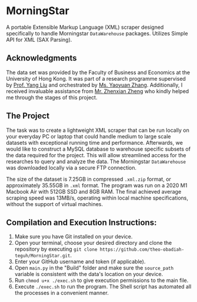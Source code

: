 # MorningStar

A portable Extensible Markup Language (XML) scraper designed specifically to handle Morningstar `DataWarehouse` packages. Utilizes Simple API for XML (SAX Parsing).

## Acknowledgments

The data set was provided by the Faculty of Business and Economics at the University of Hong Kong. It was part of a research programme supervised by [Prof. Yang Liu](https://www.hkubs.hku.hk/people/yang-liu/) and orchestrated by [Ms. Yaoyuan Zhang](https://www.hkubs.hku.hk/people/yaoyuan-zhang/). Additionally, I received invaluable assistance from [Mr. Zhenxian Zheng](https://github.com/zhengzhenxian) who kindly helped me through the stages of this project.  

## The Project

The task was to create a lightweight XML scraper that can be run locally on your everyday PC or laptop that could handle medium to large scale datasets with exceptional running time and performance. Afterwards, we would like to construct a MySQL database to warehouse specific subsets of the data required for the project. This will allow streamlined access for the researches to query and analyze the data. The Morningstar `DataWarehouse` was downloaded locally via a secure FTP connection.

The size of the dataset is 7.25GB in compressed `.xml.zip` format, or approximately 35.55GB in `.xml` format. The program was run on a 2020 M1 Macbook Air with 512GB SSD and 8GB RAM. The final achieved average scraping speed was 13MB/s, operating within local machine specifications, without the support of virtual machines.

## Compilation and Execution Instructions:
1. Make sure you have Git installed on your device.
1. Open your terminal, choose your desired directory and clone the repository by executing `git clone https://github.com/theo-obadiah-teguh/MorningStar.git`.
1. Enter your GitHub username and token (if applicable).
1. Open `main.py` in the "Build" folder and make sure the `source_path` variable is consistent with the data's location on your device.
1. Run `chmod u+x ./exec.sh` to give execution permissions to the main file.
1. Execute `./exec.sh` to run the program. The Shell script has automated all the processes in a convenient manner.
